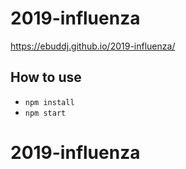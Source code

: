 # 2019-influenza

https://ebuddj.github.io/2019-influenza/

## How to use

* `npm install`
* `npm start`
# 2019-influenza
